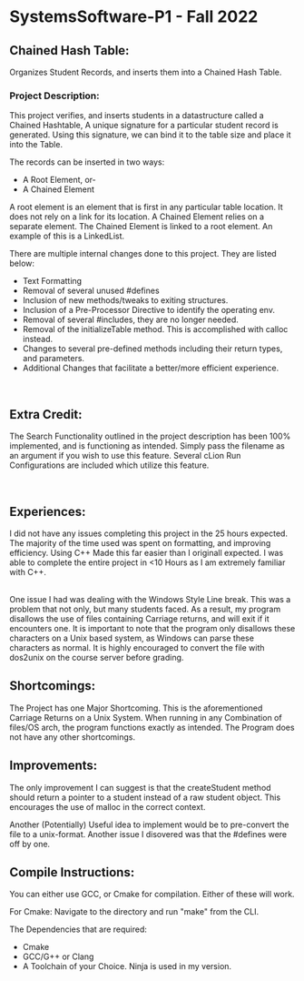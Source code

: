 # SystemsSoftware-P1 - Fall 2022

## Chained Hash Table: 
Organizes Student Records, and inserts them into a Chained Hash Table. 


### Project Description:
This project verifies, and inserts students in a datastructure called a Chained Hashtable,
A unique signature for a particular student record is generated. Using this signature, we can bind it to the table
size and place it into the Table.  </br>

The records can be inserted in two ways:
 - A Root Element, or-
 - A Chained Element

A root element is an element that is first in any particular table location. It does not rely on a link for its location.
A Chained Element relies on a separate element. The Chained Element is linked to a root element. An example of this is a LinkedList.

There are multiple internal changes done to this project. They are listed below:

- Text Formatting
- Removal of several unused #defines
- Inclusion of new methods/tweaks to exiting structures.
- Inclusion of a Pre-Processor Directive to identify the operating env.
- Removal of several #includes, they are no longer needed.
- Removal of the initializeTable method. This is accomplished with calloc instead.
- Changes to several pre-defined methods including their return types, and parameters.
- Additional Changes that facilitate a better/more efficient experience.

<br/>

## Extra Credit:

The Search Functionality outlined in the project description has been 100% implemented, and is functioning as intended.
Simply pass the filename as an argument if you wish to use this feature. Several cLion Run Configurations are 
included which utilize this feature.

<br/>

## Experiences:
I did not have any issues completing this project in the 25 hours expected. The majority of the time used was spent on formatting, and improving efficiency.
Using C++ Made this far easier than I originall expected. I was able to complete the entire project in <10 Hours as I am extremely familiar with C++.

<br>
One issue I had was dealing with the Windows Style Line break. This was a problem that not only, but many students faced.
As a result, my program disallows the use of files containing Carriage returns, and will exit if it encounters one.
It is important to note that the program only disallows these characters on a Unix based system, as Windows can parse these characters as normal.
It is highly encouraged to convert the file with dos2unix on the course server before grading. 

<br/>

## Shortcomings:

The Project has one Major Shortcoming. This is the aforementioned Carriage Returns on a Unix System.
When running in any Combination of files/OS arch, the program functions exactly as intended. 
The Program does not have any other shortcomings.


## Improvements:

The only improvement I can suggest is that the createStudent method should return a pointer to a student instead of a raw student object. 
This encourages the use of malloc in the correct context.

Another (Potentially) Useful idea to implement would be to pre-convert the file to a unix-format. Another issue I disovered was that the #defines were off by one.



## Compile Instructions:

You can either use GCC, or Cmake for compilation. Either of these will work. 

For Cmake: Navigate to the directory and run "make" from the CLI.

The Dependencies that are required:

- Cmake
- GCC/G++ or Clang
- A Toolchain of your Choice. Ninja is used in my version.

